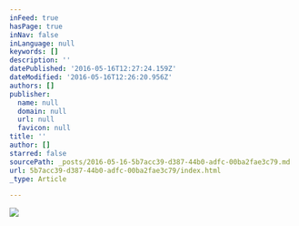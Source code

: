 ```yaml
---
inFeed: true
hasPage: true
inNav: false
inLanguage: null
keywords: []
description: ''
datePublished: '2016-05-16T12:27:24.159Z'
dateModified: '2016-05-16T12:26:20.956Z'
authors: []
publisher:
  name: null
  domain: null
  url: null
  favicon: null
title: ''
author: []
starred: false
sourcePath: _posts/2016-05-16-5b7acc39-d387-44b0-adfc-00ba2fae3c79.md
url: 5b7acc39-d387-44b0-adfc-00ba2fae3c79/index.html
_type: Article

---
```

![](https://the-grid-user-content.s3-us-west-2.amazonaws.com/e8ea26ac-c5c2-47d8-b685-8821c030546d.jpg)